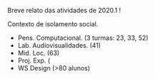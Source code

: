 Breve relato das atividades de 2020.1 !

Contexto de isolamento social.

* Pens. Computacional. (3 turmas: 23, 33, 52)
* Lab. Audiovisualidades. (41)
* Mid. Loc. (63)
* Proj. Exp. (
* WS Design (>80 alunos)
